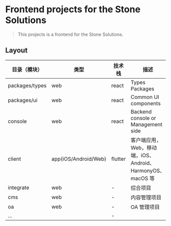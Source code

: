 # Frontend projects for the Stone Solutions

> This projects is a frontend for the Stone Solutions.

## Layout

| 目录（模块）   | 类型                 | 技术栈  | 描述                                                       |
| -------------- | -------------------- | ------- | ---------------------------------------------------------- |
| packages/types | web                  | react   | Types Packages                                             |
| packages/ui    | web                  | react   | Common UI components                                       |
| console        | web                  | react   | Backend console or Management side                         |
| client         | app(iOS/Android/Web) | flutter | 客户端应用，Web，移动端，iOS、Android、HarmonyOS、macOS 等 |
| integrate      | web                  | -       | 综合项目                                                   |
| cms            | web                  | -       | 内容管理项目                                               |
| oa             | web                  | -       | OA 管理项目                                                |
| ...            |                      | -       |                                                            |
